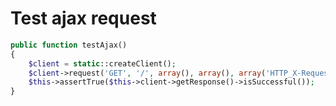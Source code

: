 Test ajax request
=================

```php
public function testAjax()
{
    $client = static::createClient();
    $client->request('GET', '/', array(), array(), array('HTTP_X-Requested-With' => 'XMLHttpRequest');
    $this->assertTrue($this->client->getResponse()->isSuccessful());
}
```
